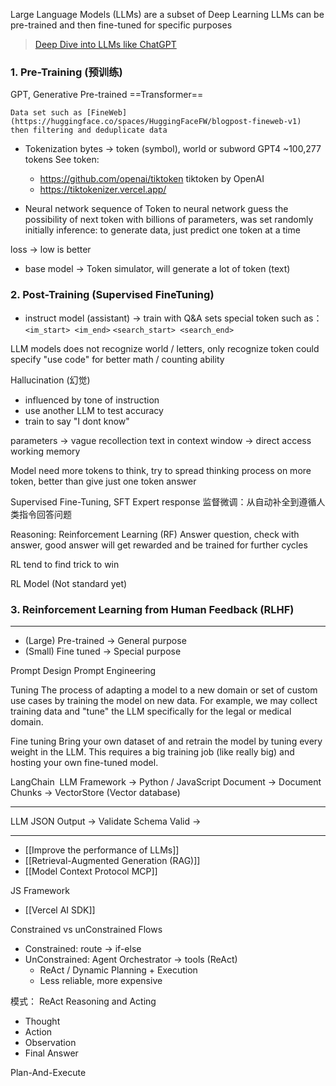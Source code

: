 Large Language Models (LLMs) are a subset of Deep Learning
LLMs can be pre-trained and then fine-tuned for specific purposes

> [Deep Dive into LLMs like ChatGPT](https://youtu.be/7xTGNNLPyMI?si=-zVK05j1ZUyNo76U)
### 1. Pre-Training (预训练)

 GPT, Generative Pre-trained ==Transformer==

	Data set such as [FineWeb](https://huggingface.co/spaces/HuggingFaceFW/blogpost-fineweb-v1)
	then filtering and deduplicate data

 - Tokenization 
	bytes -> token (symbol), world or subword
	GPT4 ~100,277 tokens
	See token:
	- https://github.com/openai/tiktoken tiktoken by OpenAI
	- https://tiktokenizer.vercel.app/

- Neural network
	sequence of Token to neural network
	guess the possibility of next token with billions of parameters, was set randomly initially
	inference: to generate data, just predict one token at a time

loss -> low is better
- base model → Token simulator, will generate a lot of token (text)

### 2. Post-Training (Supervised FineTuning)
- instruct model (assistant)  → train with Q&A sets
	special token such as：
		`<im_start> <im_end>`
		`<search_start> <search_end>`

LLM models does not recognize world / letters, only recognize token
could specify "use code" for better math / counting ability

Hallucination (幻觉)
- influenced by tone of instruction
- use another LLM to test accuracy 
- train to say "I dont know"

parameters → vague recollection
text in context window → direct access working memory

Model need more tokens to think, try to spread thinking process on more token, better than give just one token answer

Supervised Fine-Tuning, SFT
Expert response
监督微调：从自动补全到遵循人类指令回答问题

Reasoning: 
Reinforcement Learning (RF)
Answer question, check with answer, good answer will get rewarded and be trained for further cycles

RL tend to find trick to win

RL Model (Not standard yet)

### 3. Reinforcement Learning from Human Feedback (RLHF)

---

- (Large) Pre-trained -> General purpose
- (Small) Fine tuned -> Special purpose 

Prompt Design
Prompt Engineering

Tuning
The process of adapting a model to a new domain or set of custom use cases by training the model on new data. For example, we may collect training data and "tune" the LLM specifically for the legal or medical domain.

Fine tuning
Bring your own dataset of and retrain the model by tuning every weight in the LLM. This requires a big training job (like really big) and hosting your own fine-tuned model.
  
LangChain 
LLM Framework -> Python / JavaScript
Document -> Document Chunks -> VectorStore (Vector database)

---
LLM JSON Output -> Validate Schema 
Valid ->

---
- [[Improve the performance of LLMs]]
- [[Retrieval-Augmented Generation (RAG)]]
- [[Model Context Protocol MCP]]

JS Framework
- [[Vercel AI SDK]]

Constrained vs unConstrained Flows
- Constrained: route -> if-else
- UnConstrained: Agent Orchestrator -> tools (ReAct)
	- ReAct / Dynamic Planning + Execution
	- Less reliable, more expensive

模式：
ReAct Reasoning and Acting
- Thought
- Action
- Observation
- Final Answer

Plan-And-Execute